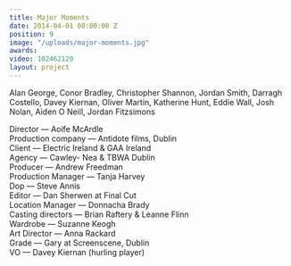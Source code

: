 ```yaml
---
title: Major Moments
date: 2014-04-01 00:00:00 Z
position: 9
image: "/uploads/major-moments.jpg"
awards: 
video: 102462120
layout: project
---
```


Alan George, Conor Bradley, Christopher Shannon, Jordan Smith, Darragh Costello, Davey Kiernan, Oliver Martin, Katherine Hunt, Eddie Wall, Josh Nolan, Aiden O Neill, Jordan Fitzsimons

Director — Aoife McArdle  
Production company — Antidote films, Dublin  
Client — Electric Ireland & GAA Ireland  
Agency — Cawley- Nea & TBWA Dublin  
Producer — Andrew Freedman  
Production Manager — Tanja Harvey  
Dop — Steve Annis  
Editor — Dan Sherwen at Final Cut  
Location Manager — Donnacha Brady  
Casting directors — Brian Raftery & Leanne Flinn  
Wardrobe — Suzanne Keogh  
Art Director — Anna Rackard  
Grade — Gary at Screenscene, Dublin  
VO — Davey Kiernan (hurling player)